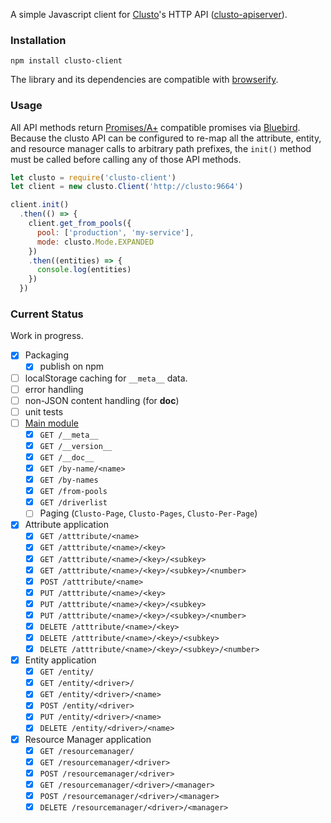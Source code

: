 A simple Javascript client for [Clusto](http://clusto.org/)'s HTTP API
([clusto-apiserver](https://github.com/clusto/clusto-apiserver)).

### Installation

```
npm install clusto-client
```

The library and its dependencies are compatible with
[browserify](http://browserify.org/).

### Usage

All API methods return [Promises/A+](https://promisesaplus.com/)
compatible promises via
[Bluebird](https://github.com/petkaantonov/bluebird). Because the
clusto API can be configured to re-map all the attribute, entity, and
resource manager calls to arbitrary path prefixes, the `init()` method
must be called before calling any of those API methods.

```javascript
let clusto = require('clusto-client')
let client = new clusto.Client('http://clusto:9664')

client.init()
  .then(() => {
    client.get_from_pools({
      pool: ['production', 'my-service'],
      mode: clusto.Mode.EXPANDED
    })
    .then((entities) => {
      console.log(entities)
    })
  })
```

### Current Status

Work in progress.

* [x] Packaging
  * [x] publish on npm
* [ ] localStorage caching for `__meta__` data.
* [ ] error handling
* [ ] non-JSON content handling (for __doc__)
* [ ] unit tests
* [ ] [Main module](http://clusto-apiserver.readthedocs.org/clustoapi/all.html)
  * [x]  `GET /__meta__`
  * [x]  `GET /__version__`
  * [x]  `GET /__doc__`
  * [x]  `GET /by-name/<name>`
  * [x]  `GET /by-names`
  * [x]  `GET /from-pools`
  * [x]  `GET /driverlist`
  * [ ] Paging (`Clusto-Page`, `Clusto-Pages`, `Clusto-Per-Page`)
* [x] Attribute application
  * [x] `GET /atttribute/<name>`
  * [x] `GET /atttribute/<name>/<key>`
  * [x] `GET /atttribute/<name>/<key>/<subkey>`
  * [x] `GET /atttribute/<name>/<key>/<subkey>/<number>`
  * [x] `POST /atttribute/<name>`
  * [x] `PUT /atttribute/<name>/<key>`
  * [x] `PUT /atttribute/<name>/<key>/<subkey>`
  * [x] `PUT /atttribute/<name>/<key>/<subkey>/<number>`
  * [x] `DELETE /atttribute/<name>/<key>`
  * [x] `DELETE /atttribute/<name>/<key>/<subkey>`
  * [x] `DELETE /atttribute/<name>/<key>/<subkey>/<number>`
* [x] Entity application
  * [x] `GET /entity/`
  * [x] `GET /entity/<driver>/`
  * [x] `GET /entity/<driver>/<name>`
  * [x] `POST /entity/<driver>`
  * [x] `PUT /entity/<driver>/<name>`
  * [x] `DELETE /entity/<driver>/<name>`
* [x] Resource Manager application
  * [x] `GET /resourcemanager/`
  * [x] `GET /resourcemanager/<driver>`
  * [x] `POST /resourcemanager/<driver>`
  * [x] `GET /resourcemanager/<driver>/<manager>`
  * [x] `POST /resourcemanager/<driver>/<manager>`
  * [x] `DELETE /resourcemanager/<driver>/<manager>`
